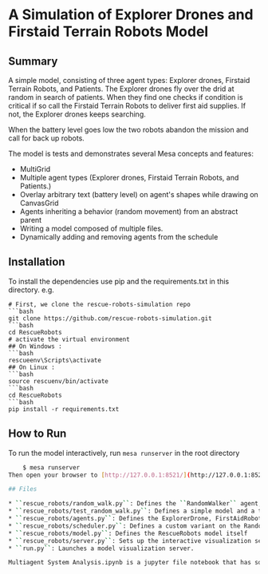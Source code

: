 # A Simulation of Explorer Drones and Firstaid Terrain Robots Model

## Summary

A simple  model, consisting of three agent types: Explorer drones, Firstaid Terrain Robots, and Patients. The Explorer drones fly over the drid at random in search of patients. When they find one checks if condition is critical if so call the Firstaid Terrain Robots to deliver first aid supplies. If not, the Explorer drones keeps searching.

When the battery level goes low the two robots abandon the mission and call for back up robots.

The model is tests and demonstrates several Mesa concepts and features:
 - MultiGrid
 - Multiple agent types (Explorer drones, Firstaid Terrain Robots, and Patients.)
 - Overlay arbitrary text (battery level) on agent's shapes while drawing on CanvasGrid
 - Agents inheriting a behavior (random movement) from an abstract parent
 - Writing a model composed of multiple files.
 - Dynamically adding and removing agents from the schedule

## Installation

To install the dependencies use pip and the requirements.txt in this directory. e.g.

    # First, we clone the rescue-robots-simulation repo
    ```bash
    git clone https://github.com/rescue-robots-simulation.git
    ```bash
    cd RescueRobots
    # activate the virtual environment
    ## On Windows : 
    ```bash
    rescueenv\Scripts\activate
    ## On Linux : 
    ```bash
    source rescuenv/bin/activate
    ```bash
    cd RescueRobots
    ```bash
    pip install -r requirements.txt

## How to Run

To run the model interactively, run ``mesa runserver`` in the root directory

```bash
    $ mesa runserver
Then open your browser to [http://127.0.0.1:8521/](http://127.0.0.1:8521/) and press Reset, then Run.

## Files

* ``rescue_robots/random_walk.py``: Defines the ``RandomWalker`` agent, which implements the behavior of moving randomly across a grid, one cell at a time. Both the ExplorerDrone and FirstAidRobot agents will inherit from it.
* ``rescue_robots/test_random_walk.py``: Defines a simple model and a text-only visualization intended to make sure the RandomWalk class was working as expected. This doesn't actually model anything, but serves as an ad-hoc unit test. To run it, ``cd`` into the ``rescue_robots`` directory and run ``python test_random_walk.py``. You'll see a series of ASCII grids, one per model step, with each cell showing a count of the number of agents in it.
* ``rescue_robots/agents.py``: Defines the ExplorerDrone, FirstAidRobot, and Patient agent classes.
* ``rescue_robots/scheduler.py``: Defines a custom variant on the RandomActivationByType scheduler, where we can define filters for the `get_type_count` function.
* ``rescue_robots/model.py``: Defines the RescueRobots model itself
* ``rescue_robots/server.py``: Sets up the interactive visualization server
* ``run.py``: Launches a model visualization server.

Multiagent System Analysis.ipynb is a jupyter file notebook that has some analysis from the simulation

